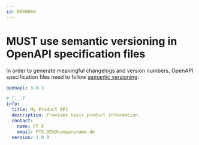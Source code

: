 ```yaml
---
id: R000064
---
```


# MUST use semantic versioning in OpenAPI specification files

In order to generate meaningful changelogs and version numbers, OpenAPI specification files need to follow [semantic versioning](https://semver.org).

```yaml
openapi: 3.0.3

# [...]
info:
  title: My Product API
  description: Provides basic product information.
  contact:
    name: FT X
    email: FTX-DEV@companyname.de
  version: 1.0.0
```
